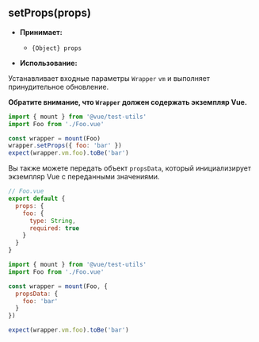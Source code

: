 ## setProps(props)

- **Принимает:**
  - `{Object} props`

- **Использование:**

Устанавливает входные параметры `Wrapper` `vm` и выполняет принудительное обновление.

**Обратите внимание, что `Wrapper` должен содержать экземпляр Vue.**

```js
import { mount } from '@vue/test-utils'
import Foo from './Foo.vue'

const wrapper = mount(Foo)
wrapper.setProps({ foo: 'bar' })
expect(wrapper.vm.foo).toBe('bar')
```

Вы также можете передать объект `propsData`, который инициализирует экземпляр Vue с переданными значениями.

``` js
// Foo.vue
export default {
  props: {
    foo: {
      type: String,
      required: true
    }
  }
}
```

``` js
import { mount } from '@vue/test-utils'
import Foo from './Foo.vue'

const wrapper = mount(Foo, {
  propsData: {
    foo: 'bar'
  }
})

expect(wrapper.vm.foo).toBe('bar')
```